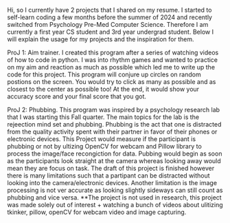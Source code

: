 Hi, so I currently have 2 projects that I shared on my resume. I started to self-learn coding a few months before the summer of 2024 and recently switched from Psychology Pre-Med 
Computer Science. Therefore I am currently a first year CS student and 3rd year undergrad student. Below I will explain the usage for my projects and the inspiration for them.

ProJ 1: Aim trainer.
I created this program after a series of watching videos of how to code in python. I was into rhythm games and wanted to practice on my aim and reaction as much as possible
which led me to write up the code for this project. This program will conjure up circles on random postions on the screen. You would try to click as many as possible and 
as closest to the center as possible too! At the end, it would show your accuracy score and your final score that you got. 

ProJ 2: Phubbing.
This program was inspired by a psychology research lab that I was starting this Fall quarter. The main topics for the lab is the rejeection mind set and phubbing. 
Phubbing is the act that one is distracted from the quality activity spent with their partner in favor of their phones or electronic devices. 
This Project would measure if the participant is phubbing or not by ultizing OpenCV for webcam and Pillow library to process the image/face recongiction for data. 
Pubbing would begin as soon as the participants look straight at the camera whereas looking away would mean they are focus on task. 
The draft of this project is finished however there is many limitations such that a partipant can be distracted without looking into the camera/electronic devices. Another 
limitation is the image processing is not ver accurate as looking slightly sideways can still count as phubbing and vice versa. 
**The project is not used in research, this project was made solely out of interest + watching a bunch of videos about ulitizing tkinker, pillow, openCV for webcam video and 
image capturing.
